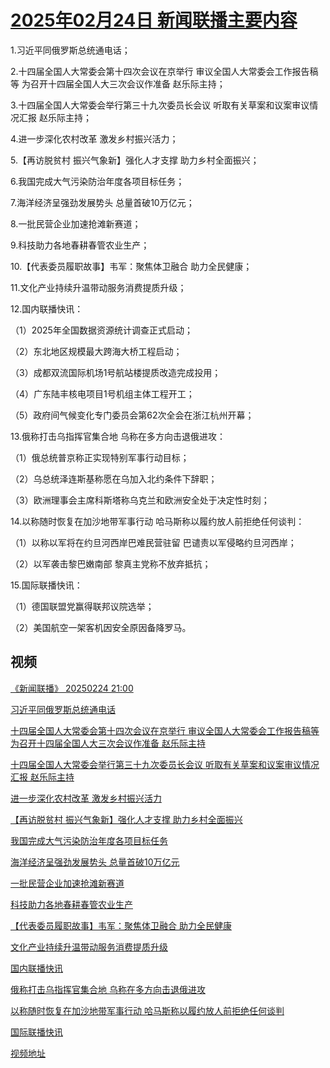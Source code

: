 # [2025年02月24日 新闻联播主要内容](https://tv.cctv.com/lm/xwlb/day/20250224.shtml)

1.习近平同俄罗斯总统通电话；

2.十四届全国人大常委会第十四次会议在京举行 审议全国人大常委会工作报告稿等 为召开十四届全国人大三次会议作准备 赵乐际主持；

3.十四届全国人大常委会举行第三十九次委员长会议 听取有关草案和议案审议情况汇报 赵乐际主持；

4.进一步深化农村改革 激发乡村振兴活力；

5.【再访脱贫村 振兴气象新】强化人才支撑 助力乡村全面振兴；

6.我国完成大气污染防治年度各项目标任务；

7.海洋经济呈强劲发展势头 总量首破10万亿元；

8.一批民营企业加速抢滩新赛道；

9.科技助力各地春耕春管农业生产；

10.【代表委员履职故事】韦军：聚焦体卫融合 助力全民健康；

11.文化产业持续升温带动服务消费提质升级；

12.国内联播快讯：

（1）2025年全国数据资源统计调查正式启动；

（2）东北地区规模最大跨海大桥工程启动；

（3）成都双流国际机场1号航站楼提质改造完成投用；

（4）广东陆丰核电项目1号机组主体工程开工；

（5）政府间气候变化专门委员会第62次全会在浙江杭州开幕；

13.俄称打击乌指挥官集合地 乌称在多方向击退俄进攻：

（1）俄总统普京称正实现特别军事行动目标；

（2）乌总统泽连斯基称愿在乌加入北约条件下辞职；

（3）欧洲理事会主席科斯塔称乌克兰和欧洲安全处于决定性时刻；

14.以称随时恢复在加沙地带军事行动 哈马斯称以履约放人前拒绝任何谈判：

（1）以称以军将在约旦河西岸巴难民营驻留 巴谴责以军侵略约旦河西岸；

（2）以军袭击黎巴嫩南部 黎真主党称不放弃抵抗；

15.国际联播快讯：

（1）德国联盟党赢得联邦议院选举；

（2）美国航空一架客机因安全原因备降罗马。

## 视频

[《新闻联播》 20250224 21:00](https://tv.cctv.com/2025/02/24/VIDE0Ph5KQHsa86nQcScvD1Z250224.shtml)

[习近平同俄罗斯总统通电话](https://tv.cctv.com/2025/02/24/VIDEJO98mrao2lPKI1E3ufRw250224.shtml)

[十四届全国人大常委会第十四次会议在京举行 审议全国人大常委会工作报告稿等 为召开十四届全国人大三次会议作准备 赵乐际主持](https://tv.cctv.com/2025/02/24/VIDEAFkyJLzkmYs0bHkABxNh250224.shtml)

[十四届全国人大常委会举行第三十九次委员长会议 听取有关草案和议案审议情况汇报 赵乐际主持](https://tv.cctv.com/2025/02/24/VIDE8s1zRk1HV9C9pkzNW5MX250224.shtml)

[进一步深化农村改革 激发乡村振兴活力](https://tv.cctv.com/2025/02/24/VIDENEzBrIwAP8J8c4zL3E0L250224.shtml)

[【再访脱贫村 振兴气象新】强化人才支撑 助力乡村全面振兴](https://tv.cctv.com/2025/02/24/VIDE7rBn82DqJrJZL8Cxofkv250224.shtml)

[我国完成大气污染防治年度各项目标任务](https://tv.cctv.com/2025/02/24/VIDE7zo435T2XmwqBLgYLh7h250224.shtml)

[海洋经济呈强劲发展势头 总量首破10万亿元](https://tv.cctv.com/2025/02/24/VIDE7VHteI3Dm4ZJpspL5ef0250224.shtml)

[一批民营企业加速抢滩新赛道](https://tv.cctv.com/2025/02/24/VIDEbQK5ZYzX3UAuK9tRGJfF250224.shtml)

[科技助力各地春耕春管农业生产](https://tv.cctv.com/2025/02/24/VIDEJhxNsuODnvqYamvP9WO9250224.shtml)

[【代表委员履职故事】韦军：聚焦体卫融合 助力全民健康](https://tv.cctv.com/2025/02/24/VIDEFbxNao92MEXpgvdieh0W250224.shtml)

[文化产业持续升温带动服务消费提质升级](https://tv.cctv.com/2025/02/24/VIDE0wY0BK6KJfvREr6vdmca250224.shtml)

[国内联播快讯](https://tv.cctv.com/2025/02/24/VIDEaI6RyrH9W9k45VCTpSB9250224.shtml)

[俄称打击乌指挥官集合地 乌称在多方向击退俄进攻](https://tv.cctv.com/2025/02/24/VIDE8QG5p3Uc1Kmq1zaaaAtx250224.shtml)

[以称随时恢复在加沙地带军事行动 哈马斯称以履约放人前拒绝任何谈判](https://tv.cctv.com/2025/02/24/VIDEGZDDeZKpXgizMVFbjKk6250224.shtml)

[国际联播快讯](https://tv.cctv.com/2025/02/24/VIDEPO7q5wbyQ4agfgYvy8kX250224.shtml)

[视频地址](https://tv.cctv.com/lm/xwlb/day/20250224.shtml) 

